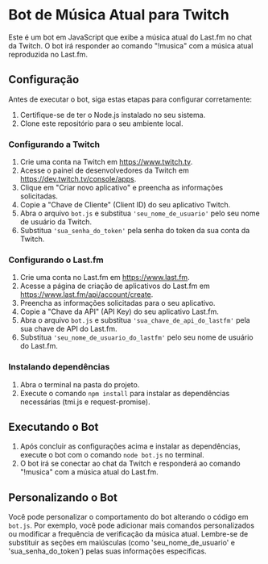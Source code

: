 # Bot de Música Atual para Twitch

Este é um bot em JavaScript que exibe a música atual do Last.fm no chat da Twitch. O bot irá responder ao comando "!musica" com a música atual reproduzida no Last.fm.

## Configuração

Antes de executar o bot, siga estas etapas para configurar corretamente:

1. Certifique-se de ter o Node.js instalado no seu sistema.
2. Clone este repositório para o seu ambiente local.

### Configurando a Twitch

1. Crie uma conta na Twitch em https://www.twitch.tv.
2. Acesse o painel de desenvolvedores da Twitch em https://dev.twitch.tv/console/apps.
3. Clique em "Criar novo aplicativo" e preencha as informações solicitadas.
4. Copie a "Chave de Cliente" (Client ID) do seu aplicativo Twitch.
5. Abra o arquivo `bot.js` e substitua `'seu_nome_de_usuario'` pelo seu nome de usuário da Twitch.
6. Substitua `'sua_senha_do_token'` pela senha do token da sua conta da Twitch.

### Configurando o Last.fm

1. Crie uma conta no Last.fm em https://www.last.fm.
2. Acesse a página de criação de aplicativos do Last.fm em https://www.last.fm/api/account/create.
3. Preencha as informações solicitadas para o seu aplicativo.
4. Copie a "Chave da API" (API Key) do seu aplicativo Last.fm.
5. Abra o arquivo `bot.js` e substitua `'sua_chave_de_api_do_lastfm'` pela sua chave de API do Last.fm.
6. Substitua `'seu_nome_de_usuario_do_lastfm'` pelo seu nome de usuário do Last.fm.

### Instalando dependências

1. Abra o terminal na pasta do projeto.
2. Execute o comando `npm install` para instalar as dependências necessárias (tmi.js e request-promise).

## Executando o Bot

1. Após concluir as configurações acima e instalar as dependências, execute o bot com o comando `node bot.js` no terminal.
2. O bot irá se conectar ao chat da Twitch e responderá ao comando "!musica" com a música atual do Last.fm.

## Personalizando o Bot

Você pode personalizar o comportamento do bot alterando o código em `bot.js`. Por exemplo, você pode adicionar mais comandos personalizados ou modificar a frequência de verificação da música atual.
Lembre-se de substituir as seções em maiúsculas (como 'seu_nome_de_usuario' e 'sua_senha_do_token') pelas suas informações específicas.
